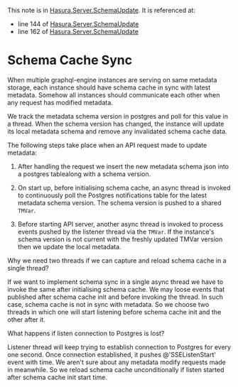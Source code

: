 This note is in [Hasura.Server.SchemaUpdate](https://github.com/hasura/graphql-engine/blob/master/server/src-lib/Hasura/Server/SchemaUpdate.hs#L100).
It is referenced at:
  - line 144 of [Hasura.Server.SchemaUpdate](https://github.com/hasura/graphql-engine/blob/master/server/src-lib/Hasura/Server/SchemaUpdate.hs#L144)
  - line 162 of [Hasura.Server.SchemaUpdate](https://github.com/hasura/graphql-engine/blob/master/server/src-lib/Hasura/Server/SchemaUpdate.hs#L162)

# Schema Cache Sync


When multiple graphql-engine instances are serving on same metadata storage,
each instance should have schema cache in sync with latest metadata. Somehow
all instances should communicate each other when any request has modified metadata.

We track the metadata schema version in postgres and poll for this
value in a thread.  When the schema version has changed, the instance
will update its local metadata schema and remove any invalidated schema cache data.

The following steps take place when an API request made to update metadata:

1. After handling the request we insert the new metadata schema json
   into a postgres tablealong with a schema version.

2. On start up, before initialising schema cache, an async thread is
   invoked to continuously poll the Postgres notifications table for
   the latest metadata schema version. The schema version is pushed to
   a shared `TMVar`.

3. Before starting API server, another async thread is invoked to
   process events pushed by the listener thread via the `TMVar`. If
   the instance's schema version is not current with the freshly
   updated TMVar version then we update the local metadata.

Why we need two threads if we can capture and reload schema cache in a single thread?

If we want to implement schema sync in a single async thread we have to invoke the same
after initialising schema cache. We may loose events that published after schema cache
init and before invoking the thread. In such case, schema cache is not in sync with metadata.
So we choose two threads in which one will start listening before schema cache init and the
other after it.

What happens if listen connection to Postgres is lost?

Listener thread will keep trying to establish connection to Postgres for every one second.
Once connection established, it pushes @'SSEListenStart' event with time. We aren't sure
about any metadata modify requests made in meanwhile. So we reload schema cache unconditionally
if listen started after schema cache init start time.


